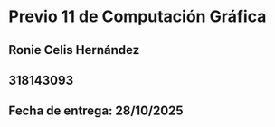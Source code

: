 # Previo 11 de Computación Gráfica
## Ronie Celis Hernández
## 318143093
## Fecha de entrega: 28/10/2025


